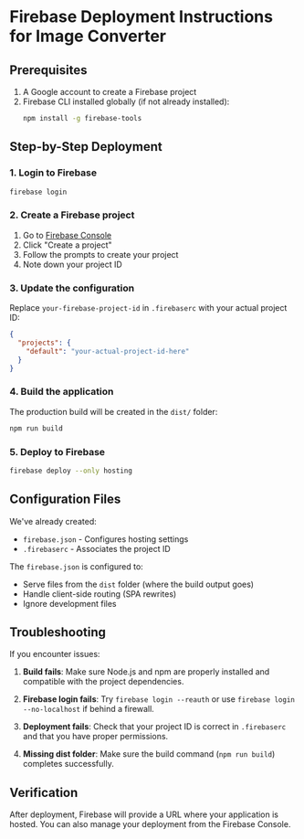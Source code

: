 # Firebase Deployment Instructions for Image Converter

## Prerequisites

1. A Google account to create a Firebase project
2. Firebase CLI installed globally (if not already installed):
   ```bash
   npm install -g firebase-tools
   ```

## Step-by-Step Deployment

### 1. Login to Firebase
```bash
firebase login
```

### 2. Create a Firebase project
1. Go to [Firebase Console](https://console.firebase.google.com/)
2. Click "Create a project"
3. Follow the prompts to create your project
4. Note down your project ID

### 3. Update the configuration
Replace `your-firebase-project-id` in `.firebaserc` with your actual project ID:
```json
{
  "projects": {
    "default": "your-actual-project-id-here"
  }
}
```

### 4. Build the application
The production build will be created in the `dist/` folder:
```bash
npm run build
```

### 5. Deploy to Firebase
```bash
firebase deploy --only hosting
```

## Configuration Files

We've already created:
- `firebase.json` - Configures hosting settings
- `.firebaserc` - Associates the project ID

The `firebase.json` is configured to:
- Serve files from the `dist` folder (where the build output goes)
- Handle client-side routing (SPA rewrites)
- Ignore development files

## Troubleshooting

If you encounter issues:

1. **Build fails**: Make sure Node.js and npm are properly installed and compatible with the project dependencies.

2. **Firebase login fails**: Try `firebase login --reauth` or use `firebase login --no-localhost` if behind a firewall.

3. **Deployment fails**: Check that your project ID is correct in `.firebaserc` and that you have proper permissions.

4. **Missing dist folder**: Make sure the build command (`npm run build`) completes successfully.

## Verification

After deployment, Firebase will provide a URL where your application is hosted. You can also manage your deployment from the Firebase Console.